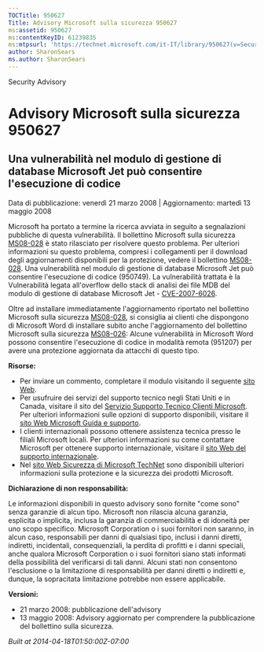 ```yaml
---
TOCTitle: 950627
Title: Advisory Microsoft sulla sicurezza 950627
ms:assetid: 950627
ms:contentKeyID: 61239835
ms:mtpsurl: 'https://technet.microsoft.com/it-IT/library/950627(v=Security.10)'
author: SharonSears
ms.author: SharonSears
---
```


Security Advisory

Advisory Microsoft sulla sicurezza 950627
=========================================

Una vulnerabilità nel modulo di gestione di database Microsoft Jet può consentire l'esecuzione di codice
--------------------------------------------------------------------------------------------------------

Data di pubblicazione: venerdì 21 marzo 2008 | Aggiornamento: martedì 13 maggio 2008

Microsoft ha portato a termine la ricerca avviata in seguito a segnalazioni pubbliche di questa vulnerabilità. Il bollettino Microsoft sulla sicurezza [MS08-028](http://go.microsoft.com/fwlink/?linkid=114750) è stato rilasciato per risolvere questo problema. Per ulteriori informazioni su questo problema, compresi i collegamenti per il download degli aggiornamenti disponibili per la protezione, vedere il bollettino [MS08-028](http://go.microsoft.com/fwlink/?linkid=114750). Una vulnerabilità nel modulo di gestione di database Microsoft Jet può consentire l'esecuzione di codice (950749). La vulnerabilità trattata è la Vulnerabilità legata all'overflow dello stack di analisi dei file MDB del modulo di gestione di database Microsoft Jet - [CVE-2007-6026](http://www.cve.mitre.org/cgi-bin/cvename.cgi?name=cve-2007-6026).

Oltre ad installare immediatamente l'aggiornamento riportato nel bollettino Microsoft sulla sicurezza [MS08-028](http://go.microsoft.com/fwlink/?linkid=114750), si consiglia ai clienti che dispongono di Microsoft Word di installare subito anche l'aggiornamento del bollettino Microsoft sulla sicurezza [MS08-026](http://go.microsoft.com/fwlink/?linkid=117295): Alcune vulnerabilità in Microsoft Word possono consentire l'esecuzione di codice in modalità remota (951207) per avere una protezione aggiornata da attacchi di questo tipo.

**Risorse:**

-   Per inviare un commento, completare il modulo visitando il seguente [sito Web](https://support.microsoft.com/common/survey.aspx?scid=sw;en;1257&amp;showpage=1&amp;ws=technet&amp;sd=tech).
-   Per usufruire dei servizi del supporto tecnico negli Stati Uniti e in Canada, visitare il sito del [Servizio Supporto Tecnico Clienti Microsoft](http://support.microsoft.com/). Per ulteriori informazioni sulle opzioni di supporto disponibili, visitare il [sito Web Microsoft Guida e supporto](http://support.microsoft.com/).
-   I clienti internazionali possono ottenere assistenza tecnica presso le filiali Microsoft locali. Per ulteriori informazioni su come contattare Microsoft per ottenere supporto internazionale, visitare il [sito Web del supporto internazionale](http://support.microsoft.com/).
-   Nel [sito Web Sicurezza di Microsoft TechNet](http://www.microsoft.com/italy/technet/security/default.mspx) sono disponibili ulteriori informazioni sulla protezione e la sicurezza dei prodotti Microsoft.

**Dichiarazione di non responsabilità:**

Le informazioni disponibili in questo advisory sono fornite "come sono" senza garanzie di alcun tipo. Microsoft non rilascia alcuna garanzia, esplicita o implicita, inclusa la garanzia di commerciabilità e di idoneità per uno scopo specifico. Microsoft Corporation o i suoi fornitori non saranno, in alcun caso, responsabili per danni di qualsiasi tipo, inclusi i danni diretti, indiretti, incidentali, consequenziali, la perdita di profitti e i danni speciali, anche qualora Microsoft Corporation o i suoi fornitori siano stati informati della possibilità del verificarsi di tali danni. Alcuni stati non consentono l'esclusione o la limitazione di responsabilità per danni diretti o indiretti e, dunque, la sopracitata limitazione potrebbe non essere applicabile.

**Versioni:**

-   21 marzo 2008: pubblicazione dell'advisory
-   13 maggio 2008: Advisory aggiornato per comprendere la pubblicazione del bollettino sulla sicurezza.

*Built at 2014-04-18T01:50:00Z-07:00*
